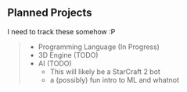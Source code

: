 ## Planned Projects

I need to track these somehow :P

> - Programming Language (In Progress) 
> - 3D Engine (TODO)
> - AI (TODO)
>   - This will likely be a StarCraft 2 bot
>   - a (possibly) fun intro to ML and whatnot
